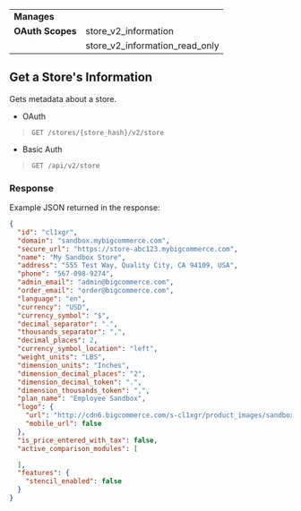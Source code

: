 |||
|---|---|
| **Manages** |
| **OAuth Scopes** | store_v2_information
||store_v2_information_read_only

## <span class="jumptarget"> Get a Store's Information </span>

Gets metadata about a store.

*   OAuth
>`GET /stores/{store_hash}/v2/store`
*   Basic Auth
>`GET /api/v2/store`

### <span class="jumptarget"> Response </span>

Example JSON returned in the response:

```json
{
  "id": "cl1xgr",
  "domain": "sandbox.mybigcommerce.com",
  "secure_url": "https://store-abc123.mybigcommerce.com",
  "name": "My Sandbox Store",
  "address": "555 Test Way, Quality City, CA 94109, USA",
  "phone": "567-098-9274",
  "admin_email": "admin@bigcommerce.com",
  "order_email": "order@bigcommerce.com",
  "language": "en",
  "currency": "USD",
  "currency_symbol": "$",
  "decimal_separator": ".",
  "thousands_separator": ",",
  "decimal_places": 2,
  "currency_symbol_location": "left",
  "weight_units": "LBS",
  "dimension_units": "Inches",
  "dimension_decimal_places": "2",
  "dimension_decimal_token": ".",
  "dimension_thousands_token": ",",
  "plan_name": "Employee Sandbox",
  "logo": {
    "url": "http://cdn6.bigcommerce.com/s-cl1xgr/product_images/sandbox_logo_lp_1410899221__28020.jpg",
    "mobile_url": false
  },
  "is_price_entered_with_tax": false,
  "active_comparison_modules": [

  ],
  "features": {
    "stencil_enabled": false
  }
}
```
